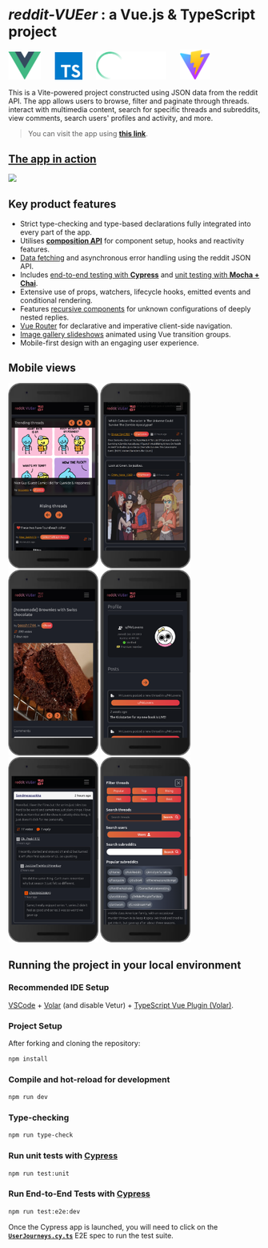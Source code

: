 # ***reddit-VUEer*** : a Vue.js & TypeScript project
<p float="left">
  <img src="./src/assets/images/logo.svg" width="65" />
  &nbsp;&nbsp;&nbsp;&nbsp;&nbsp;
  <img src="./src/assets/images/ts.svg" width="55" />
  &nbsp;&nbsp;&nbsp;&nbsp;&nbsp;
  <img src="./src/assets/images/cy.svg" width="140" />
  &nbsp;&nbsp;&nbsp;&nbsp;&nbsp;
  <img src="./src/assets/images/vitejs.svg" width="60" /> 
</p>

This is a Vite-powered project constructed using JSON data from the reddit API. The app allows users to browse, filter and paginate through threads. interact with multimedia content, search for specific threads and subreddits, view comments, search users' profiles and activity, and more. 

> You can visit the app using **[this link](https://vuer.netlify.app)**.

## [The app in action](https://vuer.netlify.app/)
[<img src="./src/assets/screenshots/peek-demo.gif" width="700" />](https://vuer.netlify.app/)

## Key product features
- Strict type-checking and type-based declarations fully integrated into every part of the app.
- Utilises [**composition API**](https://vuejs.org/guide/extras/composition-api-faq.html) for component setup, hooks and reactivity features.
- [Data fetching](/src/utils/apiRequests.ts) and asynchronous error handling using the reddit JSON API.
- Includes [end-to-end testing with **Cypress**](/cypress/e2e/UserJourneys.cy.ts) and [unit testing with **Mocha + Chai**](/src/components/__tests__/unit-tests.cy.ts).
- Extensive use of props, watchers, lifecycle hooks, emitted events and conditional rendering.
- Features [recursive components](/src/components/NestedReplies.vue) for unknown configurations of deeply nested replies.
- [Vue Router](/src/router/index.ts) for declarative and imperative client-side navigation.
- [Image gallery slideshows](/src/assets/screenshots/gallery.gif) animated using Vue transition groups.
- Mobile-first design with an engaging user experience.

## Mobile views

<p float="left">
  <img src="./src/assets/screenshots/trending.png" width="180" /> 
  <img src="./src/assets/screenshots/thread-card.png" width="180" /> 
  <img src="./src/assets/screenshots/thread-body.png" width="180" /> 
  <img src="./src/assets/screenshots/profile.png" width="180" /> 
  <img src="./src/assets/screenshots/comments.png" width="180" /> 
  <img src="./src/assets/screenshots/nav.png" width="180" />
</p>

## Running the project in your local environment
### Recommended IDE Setup

[VSCode](https://code.visualstudio.com/) + [Volar](https://marketplace.visualstudio.com/items?itemName=Vue.volar) (and disable Vetur) + [TypeScript Vue Plugin (Volar)](https://marketplace.visualstudio.com/items?itemName=Vue.vscode-typescript-vue-plugin).

### Project Setup
After forking and cloning the repository:
```sh
npm install
```

### Compile and hot-reload for development

```sh
npm run dev
```

### Type-checking

```sh
npm run type-check
```

### Run unit tests with [Cypress](https://www.cypress.io/)

```sh
npm run test:unit
```

### Run End-to-End Tests with [Cypress](https://www.cypress.io/)

```sh
npm run test:e2e:dev
```
Once the Cypress app is launched, you will need to click on the **[```UserJourneys.cy.ts```](/cypress/e2e/UserJourneys.cy.ts)** E2E spec to run the test suite.